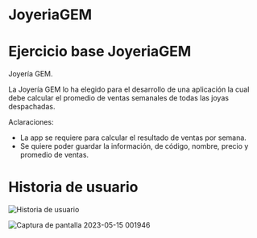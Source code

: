 # JoyeriaGEM
# Ejercicio base JoyeriaGEM

Joyería GEM.

La Joyería GEM lo ha elegido para el desarrollo de una aplicación la cual debe calcular el promedio de ventas semanales de todas las joyas despachadas.

Aclaraciones:

- La app se requiere para calcular el resultado de ventas por semana.
- Se quiere poder guardar la información, de código, nombre, precio y promedio de ventas.

# Historia de usuario
![Historia de usuario](https://github.com/Geraldinemoyano/JoyeriaGEM/assets/133627023/c7a89ebd-7abb-41fd-a946-6f3ead9b88f8)


![Captura de pantalla 2023-05-15 001946](https://github.com/Geraldinemoyano/JoyeriaGEM/assets/133627023/e82a19dc-a363-4fc8-b0ae-7050c34e3522)
